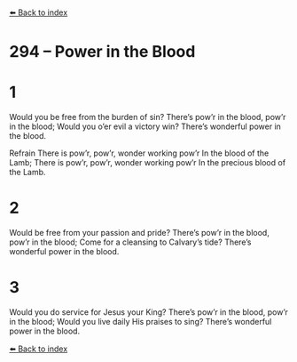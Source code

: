 [⬅️ Back to index](../README.md)

# 294 – Power in the Blood


# 1
Would you be free from the burden of sin?
There’s pow’r in the blood, pow’r in the blood;
Would you o’er evil a victory win?
There’s wonderful power in the blood.

Refrain
There is pow’r, pow’r, wonder working pow’r
In the blood of the Lamb;
There is pow’r, pow’r, wonder working pow’r
In the precious blood of the Lamb.

# 2
Would be free from your passion and pride?
There’s pow’r in the blood, pow’r in the blood;
Come for a cleansing to Calvary’s tide?
There’s wonderful power in the blood.

# 3
Would you do service for Jesus your King?
There’s pow’r in the blood, pow’r in the blood;
Would you live daily His praises to sing?
There’s wonderful power in the blood.

[⬅️ Back to index](../README.md)
